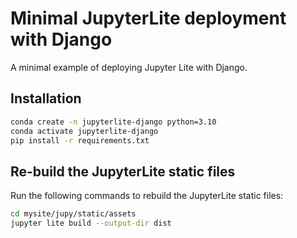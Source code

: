 # Minimal JupyterLite deployment with Django
A minimal example of deploying Jupyter Lite with Django.

## Installation
```bash
conda create -n jupyterlite-django python=3.10
conda activate jupyterlite-django
pip install -r requirements.txt

```

## Re-build the JupyterLite static files 
Run the following commands to rebuild the JupyterLite static files:

```bash
cd mysite/jupy/static/assets
jupyter lite build --output-dir dist 
```